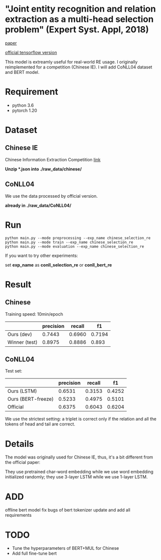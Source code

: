 # "Joint entity recognition and relation extraction as a multi-head selection problem" (Expert Syst. Appl, 2018)

[paper](https://arxiv.org/abs/1804.07847)

[official tensorflow version](https://github.com/bekou/multihead_joint_entity_relation_extraction)

This model is extreamly useful for real-world RE usage. I originally reimplemented for a competition (Chinese IE). I will add CoNLL04 dataset and BERT model.

# Requirement

* python 3.6
* pytorch 1.20

# Dataset

## Chinese IE
Chinese Information Extraction Competition [link](http://lic2019.ccf.org.cn/kg)

**Unzip \*.json into ./raw_data/chinese/**

## CoNLL04

We use the data processed by official version.

**already in ./raw_data/CoNLL04/**


# Run
```shell
python main.py --mode preprocessing --exp_name chinese_selection_re
python main.py --mode train --exp_name chinese_selection_re 
python main.py --mode evaluation --exp_name chinese_selection_re
```

If you want to try other experiments:

set **exp_name** as **conll_selection_re** or **conll_bert_re**



# Result

## Chinese
Training speed: 10min/epoch

|  | precision | recall | f1 |
| ------ | ------ | ------ | ------ |
| Ours (dev) | 0.7443 | 0.6960 | 0.7194 |
| Winner (test) | 0.8975 |0.8886 | 0.893 |

## CoNLL04
Test set:

|  | precision | recall | f1 |
| ------ | ------ | ------ | ------ |
| Ours (LSTM) | 0.6531 | 0.3153 | 0.4252 |
| Ours (BERT-freeze) | 0.5233 | 0.4975 | 0.5101 |
| Official | 0.6375 |0.6043 | 0.6204 |

We use the strictest setting: a triplet is correct only if the relation and all the tokens of head and tail are correct. 


# Details

The model was originally used for Chinese IE, thus, it's a bit different from the official paper:

They use pretrained char-word embedding while we use word embedding initialized randomly; they use 3-layer LSTM while we use 1-layer LSTM.

# ADD
offline bert model
fix bugs of bert tokenizer
update and add all requirements

# TODO
* Tune the hyperparameters of BERT+MUL for Chinese
* Add full fine-tune bert